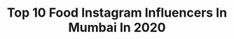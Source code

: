---
title: Top 10 Food Instagram Influencers In Mumbai In 2020
description: >-
  Find top food Instagram influencers in Mumbai in 2020. Most popular hashtags: #mumbaifoodie #mumbaifood #mumbai #mumbaifoodblogger.
platform: Instagram
profiles:
  - username: "foodforthought06"
    fullname: >-
      FoodForThought
    location: "India"
    followers: 5691
    engagement: 967
    commentsToLikes: 0.023025
    avatar: "https://scontent-lhr8-1.cdninstagram.com/v/t51.2885-19/s320x320/43550090_2221813378093579_1564597190830063616_n.jpg?_nc_ht=scontent-lhr8-1.cdninstagram.com&_nc_ohc=Ibwi1cR0slQAX9dZIpm&oh=48d581b32fd7fba8aa41463a474616fe&oe=5EBBF04F"
    verified: false
    hashtags: "#madzi34, #streetfoodindia, #mumbaistagram, #foodofmumbai"
  - username: "snappysage"
    fullname: >-
      Chirag
    location: "India"
    followers: 21334
    engagement: 529
    commentsToLikes: 0.038430
    avatar: "https://scontent-lhr8-1.cdninstagram.com/v/t51.2885-19/s320x320/90094738_223791698773208_4354836958262853632_n.jpg?_nc_ht=scontent-lhr8-1.cdninstagram.com&_nc_ohc=trJQKVNhL9IAX-ln6Vm&oh=72764239ba211c377afef29fcf5f5c9f&oe=5EB98EAD"
    verified: false
    hashtags: "#gulabjamun, #chickenroll, #streetfood, #tandoorimomos"
  - username: "kyakyakhau"
    fullname: >-
      Alissa & Arnold 🎎
    location: "India"
    followers: 7622
    engagement: 373
    commentsToLikes: 0.283080
    avatar: "https://scontent-lhr8-1.cdninstagram.com/v/t51.2885-19/s320x320/80672908_305602070375123_1840302183921221632_n.jpg?_nc_ht=scontent-lhr8-1.cdninstagram.com&_nc_ohc=thTgD7Rqcf4AX-2YaMT&oh=3e8af63c99118698d8ffaf59a70af498&oe=5EBADC34"
    verified: false
    hashtags: "#foodtalkindia, #foodzaara, #gocoronago, #food"
  - username: "vegguruindia"
    fullname: >-
      VegGuruIndia™(Nigam Sarvaiya)
    location: "India"
    followers: 33902
    engagement: 2324
    commentsToLikes: 0.014926
    avatar: "https://scontent-amt2-1.cdninstagram.com/v/t51.2885-19/s320x320/89482466_236886210817144_2395063898156826624_n.jpg?_nc_ht=scontent-amt2-1.cdninstagram.com&_nc_ohc=KgwLDYqo1yYAX9Y_4Ic&oh=e706a479266a8f72da76b91923aa5467&oe=5EB9FFAC"
    verified: false
    hashtags: "#foodmaniacindia, #losangeles, #80sadak20, #pune"
  - username: "foodychinks"
    fullname: >-
      rakhi Chettri
    location: "India"
    followers: 6538
    engagement: 401
    commentsToLikes: 0.041248
    avatar: "https://scontent-ams4-1.cdninstagram.com/v/t51.2885-19/s320x320/89738651_255509302280502_2343190352602595328_n.jpg?_nc_ht=scontent-ams4-1.cdninstagram.com&_nc_ohc=Cvvjc1nECUMAX8FK3wU&oh=1031cae045ab48e05933dcc659b639b5&oe=5E9D900A"
    verified: false
    hashtags: "#foodstyling, #desikhana, #recipeoftheday, #waheguru"
  - username: "travelfoodie14"
    fullname: >-
      Travel Foodie 14
    location: "India"
    followers: 6922
    engagement: 482
    commentsToLikes: 0.024904
    avatar: "https://scontent-ams4-1.cdninstagram.com/v/t51.2885-19/s320x320/18251532_1181284775314306_4157586968831590400_a.jpg?_nc_ht=scontent-ams4-1.cdninstagram.com&_nc_ohc=aVbrR6fDnYoAX-YYl1O&oh=47cbd86211896e7ca74776e09607a611&oe=5EAFB4FF"
    verified: false
    hashtags: "#foodstyling, #mumbai, #yummy, #goodness"
  - username: "thats.how.we.eat"
    fullname: >-
      Ahmedabad Food Influencer
    location: "India"
    followers: 4767
    engagement: 1413
    commentsToLikes: 0.044915
    avatar: "https://scontent-lhr8-1.cdninstagram.com/v/t51.2885-19/s320x320/87577585_245424196453183_766294342531809280_n.jpg?_nc_ht=scontent-lhr8-1.cdninstagram.com&_nc_ohc=XGYu1Go4MU0AX-yoQ1E&oh=1b5f747550bac4d454b445568d4b32d9&oe=5EAA5B3B"
    verified: false
    hashtags: "#lockdown, #yummy, #delhi6, #coffee"
  - username: "imtoocheesyforyou"
    fullname: >-
      Mallikaaaaa✨| Delhi Food Blog
    location: "India"
    followers: 5351
    engagement: 1336
    commentsToLikes: 0.222188
    avatar: "https://scontent-lhr8-1.cdninstagram.com/v/t51.2885-19/s320x320/88897971_564770307722875_398024858522353664_n.jpg?_nc_ht=scontent-lhr8-1.cdninstagram.com&_nc_ohc=O3W0B1Xx1GIAX85Sj7O&oh=771c9623c45dcfa0c4b523ae77e8dc54&oe=5EBB1213"
    verified: false
    hashtags: "#foodpics, #delhifoodwalks, #pepperonipizzaday, #instagood"
  - username: "thechowsquad"
    fullname: >-
      The Chow Squad
    location: "India"
    followers: 20170
    engagement: 3311
    commentsToLikes: 0.009545
    avatar: "https://scontent-lhr8-1.cdninstagram.com/v/t51.2885-19/s320x320/69568571_2667537709946891_8191722069176614912_n.jpg?_nc_ht=scontent-lhr8-1.cdninstagram.com&_nc_ohc=4OGJst1UP2YAX94ZzfN&oh=ce15712e6b4f0220a14b9b1c88400e1e&oe=5EBAF66C"
    verified: false
    hashtags: "#thechowsquad, #holi2020"
  - username: "kinjalshuklabhanushali"
    fullname: >-
      Kinjal Bhanushali
    location: "India"
    followers: 63316
    engagement: 155
    commentsToLikes: 0.079183
    avatar: "https://scontent-bos3-1.cdninstagram.com/v/t51.2885-19/s320x320/64544090_2371425422900607_5473444646292029440_n.jpg?_nc_ht=scontent-bos3-1.cdninstagram.com&_nc_ohc=gD-1jSeMZ8QAX-Vkmvi&oh=dc4c739c13f56b34afc77ccbdb13d91a&oe=5EBB81C0"
    verified: false
    hashtags: "#betterin3d, #kayayouth, #amazonbeautyxgarnier, #quarantineandchill"
---